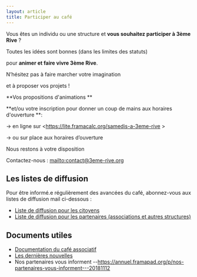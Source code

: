 ```yaml
---
layout: article
title: Participer au café
---
```

Vous êtes un individu ou une structure et **vous souhaitez participer à 3ème Rive** ?

Toutes les idées sont bonnes (dans les limites des statuts)

pour **animer et faire vivre 3ème Rive**.

N’hésitez pas à faire marcher votre imagination

et à proposer vos projets !



**Vos propositions d'animations **

**et/ou votre inscription pour donner un coup de mains aux horaires d'ouverture **:

→ en ligne sur <https://lite.framacalc.org/samedis-a-3eme-rive >

→ ou sur place aux horaires d’ouverture

Nous restons à votre disposition

Contactez-nous : <mailto:contact@3eme-rive.org>



## Les listes de diffusion

Pour être informé.e régulièrement des avancées du café, abonnez-vous aux listes de diffusion mail ci-dessous : 

* [Liste de diffusion pour les citoyens](https://framalistes.org/sympa/subscribe/3eme-rive-sympa-citoyens)
* [Liste de diffusion pour les partenaires (associations et autres structures)](https://framalistes.org/sympa/subscribe/3eme-rive-sympa-partenaires)

## Documents utiles

* [Documentation du café associatif](https://nuage.epinal-en-transition.fr/index.php/s/irzS0lolsFee9B1)
* [Les dernières nouvelles](https://annuel.framapad.org/p/CR_Caf%C3%A9_Associatif)
* Nos partenaires vous informent --<https://annuel.framapad.org/p/nos-partenaires-vous-informent---20181112>

